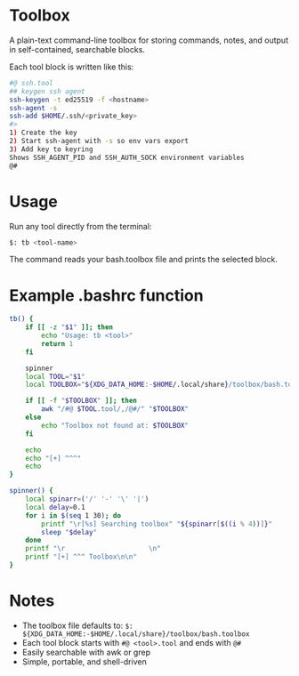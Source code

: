 # Toolbox

A plain-text command-line toolbox for storing commands, notes, and output in self-contained, searchable blocks.

Each tool block is written like this:
```bash
#@ ssh.tool
## keygen ssh agent
ssh-keygen -t ed25519 -f <hostname>
ssh-agent -s
ssh-add $HOME/.ssh/<private_key>
#>
1) Create the key
2) Start ssh-agent with -s so env vars export
3) Add key to keyring
Shows SSH_AGENT_PID and SSH_AUTH_SOCK environment variables
@#
```
# Usage

Run any tool directly from the terminal:
```bash
$: tb <tool-name>
```
The command reads your bash.toolbox file and prints the selected block.

# Example .bashrc function
```bash
tb() {
    if [[ -z "$1" ]]; then
        echo "Usage: tb <tool>"
        return 1
    fi

    spinner
    local TOOL="$1"
    local TOOLBOX="${XDG_DATA_HOME:-$HOME/.local/share}/toolbox/bash.toolbox"

    if [[ -f "$TOOLBOX" ]]; then
        awk "/#@ $TOOL.tool/,/@#/" "$TOOLBOX"
    else
        echo "Toolbox not found at: $TOOLBOX"
    fi

    echo
    echo "[+] ^^^"
    echo
}

spinner() {
    local spinarr=('/' '-' '\' '|')
    local delay=0.1
    for i in $(seq 1 30); do
        printf "\r[%s] Searching toolbox" "${spinarr[$((i % 4))]}"
        sleep "$delay"
    done
    printf "\r                     \n"
    printf "[+] ^^^ Toolbox\n\n"
}
```

# Notes
- The toolbox file defaults to:
 `$: ${XDG_DATA_HOME:-$HOME/.local/share}/toolbox/bash.toolbox`
- Each tool block starts with `#@ <tool>.tool` and ends with `@#`
- Easily searchable with awk or grep
- Simple, portable, and shell-driven
